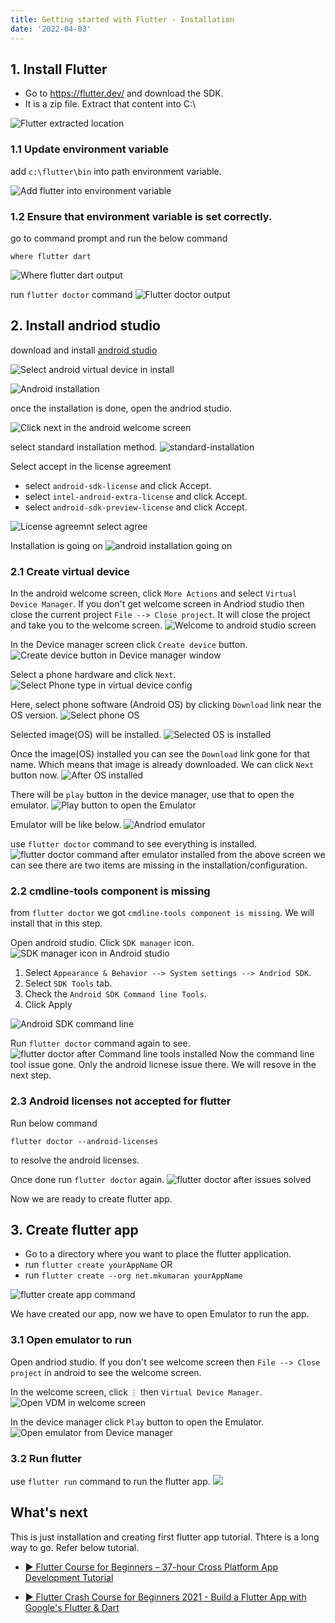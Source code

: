 ```yaml
---
title: Getting started with Flutter - Installation
date: '2022-04-03'
---
```


## 1. Install Flutter

* Go to https://flutter.dev/ and download the SDK. 
* It is a zip file. Extract that content into C:\

![Flutter extracted location](flutterExtractedLocation.png)

### 1.1 Update environment variable
add `c:\flutter\bin` into path environment variable.

![Add flutter into environment variable](add-into-env-variable.png)

### 1.2 Ensure that environment variable is set correctly.
go to command prompt and run the below command

```
where flutter dart
```
![Where flutter dart output](where-flutter-dart-output.png)

run `flutter doctor` command
![Flutter doctor output](flutter-doctor-output.png)

## 2. Install andriod studio

download and install [android studio](https://developer.android.com/studio)

![Select android virtual device in install](andriod-install-select-virtual-dev.png)

![Android installation](andriod-installation.png)

once the installation is done, open the andriod studio.

![Click next in the android welcome screen](click-next-in-android-welcome.png)

select standard installation method.
![standard-installation](standard-installation.png)

Select accept in the license agreement
* select `android-sdk-license` and click Accept.
* select `intel-android-extra-license` and click Accept.
* select `android-sdk-preview-license` and click Accept.

![License agreemnt select agree](select-agree.png)

Installation is going on
![android installation going on](installation-is-going.png)

### 2.1 Create virtual device

In the android welcome screen, click `More Actions` and select `Virtual Device Manager`.
If you don't get welcome screen in Andriod studio then close the current project `File --> Close project`. It will close the project and take you to the welcome screen.
![Welcome to android studio screen](open-create-virtual-device.png)

In the Device manager screen click `Create device` button.
![Create device button in Device manager window](click-create-device.png)

Select a phone hardware and click `Next`.
![Select Phone type in virtual device config](select-phone.png)

Here, select phone software (Android OS) by clicking `Download` link near the OS version.
![Select phone OS](select-image-and-download.png)

Selected image(OS) will be installed.
![Selected OS is installed](selected-image-installing.png)

Once the image(OS) installed you can see the `Download` link gone for that name. Which means that image is already downloaded. We can click `Next` button now.
![After OS installed](after-image-installed-click-next.png)

There will be `play` button in the device manager, use that to open the emulator.
![Play button to open the Emulator](select-device-and-run.png)

Emulator will be like below.
![Andriod emulator](android-emu-running.png)

use `flutter doctor` command to see everything is installed.
![flutter doctor command after emulator installed](run-flutter-doctor-after-emu-installed.png)
from the above screen we can see there are two items are missing in the installation/configuration.

### 2.2 cmdline-tools component is missing
from `flutter doctor` we got `cmdline-tools component is missing`. We will install that in this step.

Open android studio. Click `SDK manager` icon.
![SDK manager icon in Android studio](sdk-manager-icon.png)

1. Select `Appearance & Behavior --> System settings --> Andriod SDK`.
2. Select `SDK Tools` tab.
3. Check the `Android SDK Command line Tools`.
4. Click Apply

![Android SDK command line](sdk-command-line-install.png)

Run `flutter doctor` command again to see.
![flutter doctor after Command line tools installed](flutter-doctor-after-command-line-installed.png)
Now the command line tool issue gone. Only the android licnese issue there. We will resove in the next step.

### 2.3 Android licenses not accepted for flutter
Run below command
```
flutter doctor --android-licenses
```
to resolve the android licenses.

Once done run `flutter doctor` again.
![flutter doctor after issues solved](flutter-doctor-after-full.png)

Now we are ready to create flutter app.

## 3. Create flutter app

* Go to a directory where you want to place the flutter application.
* run `flutter create yourAppName`
OR
* run `flutter create --org net.mkumaran yourAppName`

![flutter create app command](flutter-create-cmd.png)

We have created our app, now we have to open Emulator to run the app.

### 3.1 Open emulator to run
Open andriod studio. If you don't see welcome screen then `File --> Close project` in android to see the welcome screen.

In the welcome screen, click `⋮` then `Virtual Device Manager`.
![Open VDM in welcome screen](open-emulator-to-run.png)

In the device manager click `Play` button to open the Emulator.
![Open emulator from Device manager](start-virtual-device.png)

### 3.2 Run flutter

use `flutter run` command to run the flutter app.
![](running-flutter.png)

## What's next
This is just installation and creating first flutter app tutorial. Thtere is a long way to go. Refer below tutorial.

* [▶ Flutter Course for Beginners – 37-hour Cross Platform App Development Tutorial](https://www.youtube.com/watch?v=VPvVD8t02U8)

* [▶ Flutter Crash Course for Beginners 2021 - Build a Flutter App with Google's Flutter & Dart](https://www.youtube.com/watch?v=x0uinJvhNxI)